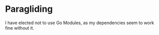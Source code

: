 # Paragliding

I have elected not to use Go Modules, as my dependencies seem to work fine without it.